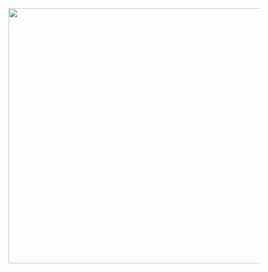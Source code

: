 
<div align="center">
  <span><img src="https://github.com/rushmi0/SecureKey/assets/120770468/da3fb943-c1a9-4fca-b358-3c30698b559c" height=512 width=512 /></span>
</div>

